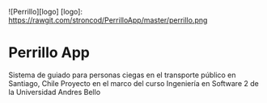 ![Perrillo][logo]
[logo]: https://rawgit.com/stroncod/PerrilloApp/master/perrillo.png
# Perrillo App

Sistema de guiado para personas ciegas en el transporte público en Santiago, Chile
Proyecto en el marco del curso Ingeniería en Software 2 de la Universidad Andres Bello





